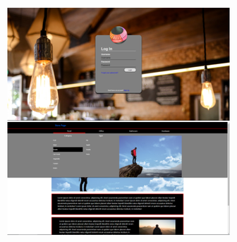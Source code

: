 ![Application Image](https://github.com/LauAlbert/RandomWebpages/blob/master/screenshot/loginpage.png)
![Application Image](https://github.com/LauAlbert/RandomWebpages/blob/master/screenshot/storepage.png)

